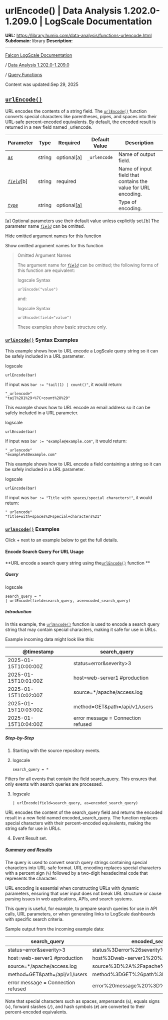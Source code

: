 # urlEncode() | Data Analysis 1.202.0-1.209.0 | LogScale Documentation

**URL:** https://library.humio.com/data-analysis/functions-urlencode.html
**Subdomain:** library
**Description:** 

---

[Falcon LogScale Documentation](https://library.humio.com)

/ [Data Analysis 1.202.0-1.209.0](data-analysis-docs.html)

/ [Query Functions](functions.html)

Content was updated:Sep 29, 2025

## [`urlEncode()`](functions-urlencode.html "urlEncode\(\)")

URL encodes the contents of a string field. The [`urlEncode()`](functions-urlencode.html "urlEncode\(\)") function converts special characters like parentheses, pipes, and spaces into their URL-safe percent-encoded equivalents. By default, the encoded result is returned in a new field named _urlencode. 

Parameter| Type| Required| Default Value| Description  
---|---|---|---|---  
[ _`as`_](functions-urlencode.html#query-functions-urlencode-as)|  string| optional[a] | `_urlencode`|  Name of output field.   
[_`field`_](functions-urlencode.html#query-functions-urlencode-field)[b]| string| required |  |  Name of input field that contains the value for URL encoding.   
[_`type`_](functions-urlencode.html#query-functions-urlencode-type)|  string| optional[[a]](functions-urlencode.html#ftn.table-functions-urlencode-optparamfn) |  |  Type of encoding.   
[a] Optional parameters use their default value unless explicitly set.[b] The parameter name [_`field`_](functions-urlencode.html#query-functions-urlencode-field) can be omitted.  
  
Hide omitted argument names for this function

Show omitted argument names for this function

> Omitted Argument Names
> 
> The argument name for [_`field`_](functions-urlencode.html#query-functions-urlencode-field) can be omitted; the following forms of this function are equivalent:
> 
> logscale Syntax
>     
>     
>     urlEncode("value")
> 
> and:
> 
> logscale Syntax
>     
>     
>     urlEncode(field="value")
> 
> These examples show basic structure only.

### [`urlEncode()`](functions-urlencode.html "urlEncode\(\)") Syntax Examples

This example shows how to URL encode a LogScale query string so it can be safely included in a URL parameter. 

logscale
    
    
    urlEncode(bar)

If input was `bar := "tail(1) | count()"`, it would return: 
    
    
    "_urlencode"
    "tail%281%29+%7C+count%28%29"

This example shows how to URL encode an email address so it can be safely included in a URL parameter. 

logscale
    
    
    urlEncode(bar)

If input was `bar := "example@example.com"`, it would return: 
    
    
    "_urlencode"
    "example%40example.com"

This example shows how to URL encode a field containing a string so it can be safely included in a URL parameter. 

logscale
    
    
    urlEncode(bar)

If input was `bar := "Title with spaces/special characters!"`, it would return: 
    
    
    "_urlencode"
    "Title+with+spaces%2Fspecial+characters%21"

### [`urlEncode()`](functions-urlencode.html "urlEncode\(\)") Examples

Click + next to an example below to get the full details.

#### Encode Search Query For URL Usage

**URL encode a search query string using the[`urlEncode()`](functions-urlencode.html "urlEncode\(\)") function **

##### Query

logscale
    
    
    search_query = *
    | urlEncode(field=search_query, as=encoded_search_query)

##### Introduction

In this example, the [`urlEncode()`](functions-urlencode.html "urlEncode\(\)") function is used to encode a search query string that may contain special characters, making it safe for use in URLs. 

Example incoming data might look like this: 

@timestamp| search_query  
---|---  
2025-01-15T10:00:00Z| status=error&severity>3  
2025-01-15T10:01:00Z| host=web-server1 #production  
2025-01-15T10:02:00Z| source=*/apache/access.log  
2025-01-15T10:03:00Z| method=GET&path=/api/v1/users  
2025-01-15T10:04:00Z| error message = Connection refused  
  
##### Step-by-Step

  1. Starting with the source repository events.

  2. logscale
         
         search_query = *

Filters for all events that contain the field search_query. This ensures that only events with search queries are processed. 

  3. logscale
         
         | urlEncode(field=search_query, as=encoded_search_query)

URL encodes the content of the search_query field and returns the encoded result in a new field named encoded_search_query. The function replaces special characters with their percent-encoded equivalents, making the string safe for use in URLs. 

  4. Event Result set.




##### Summary and Results

The query is used to convert search query strings containing special characters into URL-safe format. URL encoding replaces special characters with a percent sign (`%`) followed by a two-digit hexadecimal code that represents the character. 

URL encoding is essential when constructing URLs with dynamic parameters, ensuring that user input does not break URL structure or cause parsing issues in web applications, APIs, and search systems. 

This query is useful, for example, to prepare search queries for use in API calls, URL parameters, or when generating links to LogScale dashboards with specific search criteria. 

Sample output from the incoming example data: 

search_query| encoded_search_query  
---|---  
status=error&severity>3| status%3Derror%26severity%3E3  
host=web-server1 #production| host%3Dweb-server1%20%23production  
source=*/apache/access.log| source%3D%2A%2Fapache%2Faccess.log  
method=GET&path=/api/v1/users| method%3DGET%26path%3D%2Fapi%2Fv1%2Fusers  
error message = Connection refused| error%20message%20%3D%20Connection%20refused  
  
Note that special characters such as spaces, ampersands (`&`), equals signs (`=`), forward slashes (`/`), and hash symbols (`#`) are converted to their percent-encoded equivalents.
